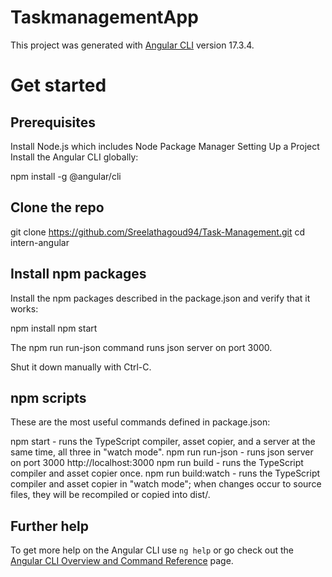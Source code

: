 # TaskmanagementApp

This project was generated with [Angular CLI](https://github.com/angular/angular-cli) version 17.3.4.

# Get started

 ## Prerequisites
Install Node.js which includes Node Package Manager
Setting Up a Project
Install the Angular CLI globally:

npm install -g @angular/cli

## Clone the repo
git clone https://github.com/Sreelathagoud94/Task-Management.git
cd intern-angular

## Install npm packages
Install the npm packages described in the package.json and verify that it works:

npm install
npm start

The npm run run-json command runs json server on port 3000.

Shut it down manually with Ctrl-C.

## npm scripts
These are the most useful commands defined in package.json:

npm start - runs the TypeScript compiler, asset copier, and a server at the same time, all three in "watch mode".
npm run run-json - runs json server on port 3000 http://localhost:3000
npm run build - runs the TypeScript compiler and asset copier once.
npm run build:watch - runs the TypeScript compiler and asset copier in "watch mode"; when changes occur to source files, they will be recompiled or copied into dist/.

## Further help

To get more help on the Angular CLI use `ng help` or go check out the [Angular CLI Overview and Command Reference](https://angular.io/cli) page.
